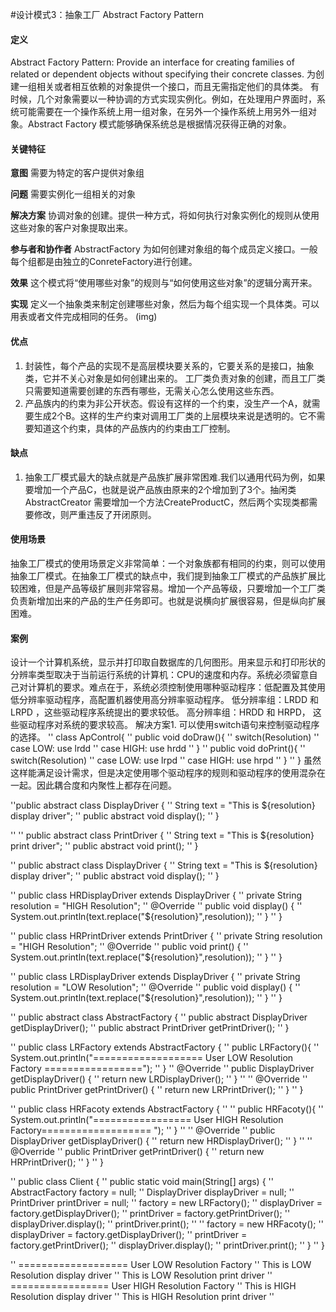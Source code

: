 #设计模式3：抽象工厂 Abstract Factory Pattern

#### 定义
Abstract Factory Pattern: Provide an interface for creating families of related or dependent objects without specifying their concrete classes.
为创建一组相关或者相互依赖的对象提供一个接口，而且无需指定他们的具体类。
有时候，几个对象需要以一种协调的方式实现实例化。例如，在处理用户界面时，系统可能需要在一个操作系统上用一组对象，在另外一个操作系统上用另外一组对象。Abstract Factory 模式能够确保系统总是根据情况获得正确的对象。

#### 关键特征

**意图** 需要为特定的客户提供对象组

**问题** 需要实例化一组相关的对象

**解决方案** 协调对象的创建。提供一种方式，将如何执行对象实例化的规则从使用这些对象的客户对象提取出来。

**参与者和协作者** AbstractFactory 为如何创建对象组的每个成员定义接口。一般每个组都是由独立的ConreteFactory进行创建。

**效果** 这个模式将“使用哪些对象”的规则与“如何使用这些对象”的逻辑分离开来。

**实现** 定义一个抽象类来制定创建哪些对象，然后为每个组实现一个具体类。可以用表或者文件完成相同的任务。
(img)

#### 优点
1. 封装性，每个产品的实现不是高层模块要关系的，它要关系的是接口，抽象类，它并不关心对象是如何创建出来的。 工厂类负责对象的创建，而且工厂类只需要知道需要创建的东西有哪些，无需关心怎么使用这些东西。
2. 产品族内的约束为非公开状态。假设有这样的一个约束，没生产一个A，就需要生成2个B。这样的生产约束对调用工厂类的上层模块来说是透明的。它不需要知道这个约束，具体的产品族内的约束由工厂控制。

#### 缺点
1. 抽象工厂模式最大的缺点就是产品族扩展非常困难.我们以通用代码为例，如果要增加一个产品C，也就是说产品族由原来的2个增加到了3个。抽闲类AbstractCreator 需要增加一个方法CreateProductC，然后两个实现类都需要修改，则严重违反了开闭原则。

#### 使用场景
抽象工厂模式的使用场景定义非常简单：一个对象族都有相同的约束，则可以使用抽象工厂模式。在抽象工厂模式的缺点中，我们提到抽象工厂模式的产品族扩展比较困难，但是产品等级扩展则非常容易。增加一个产品等级，只要增加一个工厂类负责新增加出来的产品的生产任务即可。也就是说横向扩展很容易，但是纵向扩展困难。

#### 案例
设计一个计算机系统，显示并打印取自数据库的几何图形。用来显示和打印形状的分辨率类型取决于当前运行系统的计算机：CPU的速度和内存。系统必须留意自己对计算机的要求。难点在于，系统必须控制使用哪种驱动程序：低配置及其使用低分辨率驱动程序，高配置机器使用高分辨率驱动程序。
低分辨率组：LRDD 和LRPD ，这些驱动程序系统提出的要求较低。
高分辨率组：HRDD 和 HRPD， 这些驱动程序对系统的要求较高。
解决方案1. 可以使用switch语句来控制驱动程序的选择。
'' class ApControl{
''     public void doDraw(){
'' 		switch(Resolution)
'' 			case LOW: use lrdd
'' 			case HIGH: use hrdd
''     }
'' 	public void doPrint(){
'' 		switch(Resolution)
'' 			case LOW: use lrpd
'' 			case HIGH: use hrpd
'' 	}
'' }
虽然这样能满足设计需求，但是决定使用哪个驱动程序的规则和驱动程序的使用混杂在一起。因此耦合度和内聚性上都存在问题。

''public abstract  class DisplayDriver {
''     String text = "This is ${resolution} display  driver";
''     public abstract void display();
'' }

'' 
'' public abstract class PrintDriver {
''     String text = "This is ${resolution} print driver";
''     public abstract void print();
'' }

'' public abstract  class DisplayDriver {
''     String text = "This is ${resolution} display  driver";
''     public abstract void display();
'' }

'' public class HRDisplayDriver extends DisplayDriver {
''     private String resolution = "HIGH Resolution";
''     @Override
''     public void display() {
''         System.out.println(text.replace("${resolution}",resolution));
''     }
'' }
 
'' public class HRPrintDriver extends PrintDriver {
''     private  String resolution = "HIGH Resolution";
''     @Override
''     public void print() {
''         System.out.println(text.replace("${resolution}",resolution));
''     }
'' }

'' public class LRDisplayDriver extends DisplayDriver {
''     private  String resolution = "LOW Resolution";
''     @Override
''     public void display() {
''         System.out.println(text.replace("${resolution}",resolution));
''     }
'' }

'' public abstract class AbstractFactory {
''     public abstract DisplayDriver getDisplayDriver();
''     public abstract PrintDriver getPrintDriver();
'' }
 
'' public class LRFactory extends AbstractFactory {
''     public LRFactory(){
''         System.out.println("=================== User LOW Resolution Factory =================");
''     }
''     @Override
''     public DisplayDriver getDisplayDriver() {
''         return new LRDisplayDriver();
''     }
'' 
''     @Override
''     public PrintDriver getPrintDriver() {
''         return new LRPrintDriver();
''     }
'' }

'' public class HRFacoty extends AbstractFactory {
'' 
''     public HRFacoty(){
''         System.out.println("================= User HIGH Resolution Factory=================== ");
''     }
'' 
''     @Override
''     public DisplayDriver getDisplayDriver() {
''         return  new HRDisplayDriver();
''     }
'' 
''     @Override
''     public PrintDriver getPrintDriver() {
''         return new HRPrintDriver();
''     }
'' }

'' public class Client {
''     public static void main(String[] args) {
''         AbstractFactory factory = null;
''         DisplayDriver displayDriver = null;
''         PrintDriver printDriver = null;
''         factory = new LRFactory();
''         displayDriver = factory.getDisplayDriver();
''         printDriver = factory.getPrintDriver();
''         displayDriver.display();
''         printDriver.print();
'' 
''         factory = new HRFacoty();
''         displayDriver = factory.getDisplayDriver();
''         printDriver = factory.getPrintDriver();
''         displayDriver.display();
''         printDriver.print();
''     }
'' }

'' =================== User LOW Resolution Factory 
'' This is LOW Resolution display  driver
'' This is LOW Resolution print driver
'' ================= User HIGH Resolution Factory
'' This is HIGH Resolution display  driver
'' This is HIGH Resolution print driver
'' 




















